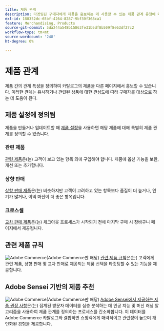 ```yaml
---
title: 제품 관계
description: 타겟팅된 구매자에게 제품을 홍보하는 데 사용할 수 있는 제품 관계 유형에 대해 알아봅니다.
exl-id: 180352dc-65bf-4264-8287-9bf30f368ca1
feature: Merchandising, Products
source-git-commit: 5da244a548b15863fe31b5df8b509f8e63df27c2
workflow-type: tm+mt
source-wordcount: '248'
ht-degree: 0%

---
```


# 제품 관계

제품 간의 관계 특성을 정의하여 카탈로그의 제품을 다른 페이지에서 홍보할 수 있습니다. 이러한 관계는 유사하거나 관련된 상품에 대한 관심도에 따라 구매자를 대상으로 하는 데 도움이 된다.

## 제품 설정에 정의됨

제품을 만들거나 업데이트할 때 [제품 설정](../catalog/product-create.md#product-settings)을 사용하면 해당 제품에 대해 특별히 제품 관계를 정의할 수 있습니다.

### 관련 제품

[관련 제품](../catalog/related-products-up-sells-cross-sells.md#related-products)은(는) 고객이 보고 있는 항목 외에 구입해야 합니다. 제품에 옵션 기능을 보완, 개선 또는 추가합니다.

### 상향 판매

[상향 판매 제품](../catalog/related-products-up-sells-cross-sells.md#up-sells)은(는) 비슷하지만 고객이 고려하고 있는 항목보다 품질이 더 높거나, 인기가 많거나, 이익 마진이 더 좋은 항목입니다.

### 크로스셀

[교차 판매 제품](../catalog/related-products-up-sells-cross-sells.md#cross-sells)은(는) 체크아웃 프로세스가 시작되기 전에 마지막 구매 시 장바구니 페이지에서 제공됩니다.

## 관련 제품 규칙

![Adobe Commerce](../assets/adobe-logo.svg)(Adobe Commerce만 해당) [관련 제품 규칙](product-related-rules.md)은(는) 고객에게 관련 제품, 상향 판매 및 교차 판매로 제공되는 제품 선택을 타깃팅할 수 있는 기능을 제공합니다.

## Adobe Sensei 기반의 제품 추천

![Adobe Commerce](../assets/adobe-logo.svg)(Adobe Commerce만 해당) [Adobe Sensei에서 제공하는 제품 권장 사항](https://experienceleague.adobe.com/docs/commerce/product-recommendations/overview.html)은(는) 집계된 방문자 데이터를 심층 분석하는 데 인공 지능 및 머신 러닝 알고리즘을 사용하여 제품 관계를 정의하는 프로세스를 간소화합니다. 이 데이터를 Adobe Commerce 카탈로그와 결합하면 쇼핑객에게 매력적이고 관련성이 높으며 개인화된 경험을 제공합니다.
